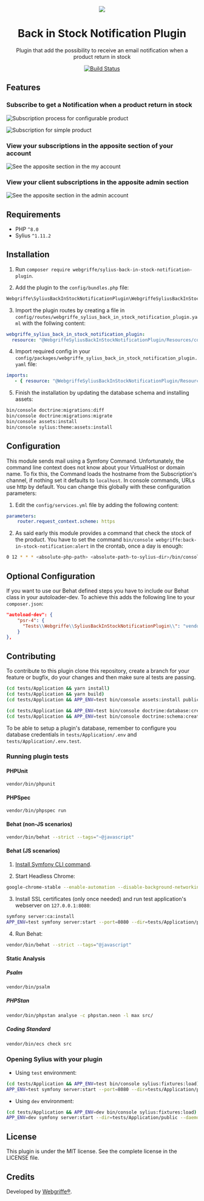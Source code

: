 <p align="center">
    <a href="https://sylius.com" target="_blank">
        <img src="https://demo.sylius.com/assets/shop/img/logo.png" />
    </a>
</p>

<h1 align="center">Back in Stock Notification Plugin</h1>

<p align="center">Plugin that add the possibility to receive an email notification when a product return in stock</p>

<p align="center"><a href="https://github.com/webgriffe/SyliusBackInStockNotificationPlugin/actions"><img src="https://github.com/webgriffe/SyliusBackInStockNotificationPlugin/workflows/Build/badge.svg" alt="Build Status" /></a></p>

## Features

### Subscribe to get a Notification when a product return in stock

![Subscription process for configurable product](subscriprion_process.gif)

![Subscription for simple product](simple_product.png)

### View your subscriptions in the apposite section of your account

![See the apposite section in the my account](my_account_section.png)

### View your client subscriptions in the apposite admin section

![See the apposite section in the admin account](admin_account_section.png)

## Requirements

* PHP `^8.0`
* Sylius `^1.11.2`

## Installation

1. Run `composer require webgriffe/sylius-back-in-stock-notification-plugin`.

2. Add the plugin to the `config/bundles.php` file:

```php
Webgriffe\SyliusBackInStockNotificationPlugin\WebgriffeSyliusBackInStockNotificationPlugin::class => ['all' => true],
```

3. Import the plugin routes by creating a file in `config/routes/webgriffe_sylius_back_in_stock_notification_plugin.yaml` with the follwing content:

```yaml
webgriffe_sylius_back_in_stock_notification_plugin:
  resource: "@WebgriffeSyliusBackInStockNotificationPlugin/Resources/config/routing.yaml"
```

4. Import required config in your `config/packages/webgriffe_sylius_back_in_stock_notification_plugin.yaml` file:

```yaml
imports:
   - { resource: "@WebgriffeSyliusBackInStockNotificationPlugin/Resources/config/app/config.yaml" }
```

5. Finish the installation by updating the database schema and installing assets:

```bash
bin/console doctrine:migrations:diff
bin/console doctrine:migrations:migrate
bin/console assets:install
bin/console sylius:theme:assets:install
```

## Configuration

This module sends mail using a Symfony Command. Unfortunately, the command line context does not know about your VirtualHost or domain name. To fix this, the Command loads the hostname from the Subscription's channel, if nothing set it defaults to `localhost`. In console commands, URLs use http by default. You can change this globally with these configuration parameters:

1. Edit the `config/services.yml` file by adding the following content:

```yaml
parameters:
    router.request_context.scheme: https
```

2. As said early this module provides a command that check the stock of the product. You have to set the command `bin/console webgriffe:back-in-stock-notification:alert` in the crontab, once a day is enough:

```bash
0 12 * * * <absolute-php-path> <absolute-path-to-sylius-dir>/bin/console webgriffe:back-in-stock-notification:alert
```

## Optional Configuration

If you want to use our Behat defined steps you have to include our Behat class in your autoloader-dev. To achieve this adds the following line to your `composer.json`:

```json
"autoload-dev": {
    "psr-4": {
      "Tests\\Webgriffe\\SyliusBackInStockNotificationPlugin\\": "vendor/webgriffe/sylius-back-in-stock-notification-plugin/tests/"
    }
},
```

## Contributing

To contribute to this plugin clone this repository, create a branch for your feature or bugfix, do your changes and then make sure al tests are passing.

```bash
(cd tests/Application && yarn install)
(cd tests/Application && yarn build)
(cd tests/Application && APP_ENV=test bin/console assets:install public)

(cd tests/Application && APP_ENV=test bin/console doctrine:database:create)
(cd tests/Application && APP_ENV=test bin/console doctrine:schema:create)
```

To be able to setup a plugin's database, remember to configure you database credentials in `tests/Application/.env` and `tests/Application/.env.test`.

### Running plugin tests

#### PHPUnit

```bash
vendor/bin/phpunit
```

#### PHPSpec

```bash
vendor/bin/phpspec run
```

#### Behat (non-JS scenarios)

```bash
vendor/bin/behat --strict --tags="~@javascript"
```

#### Behat (JS scenarios)

1. [Install Symfony CLI command](https://symfony.com/download).
    
2. Start Headless Chrome:

```bash
google-chrome-stable --enable-automation --disable-background-networking --no-default-browser-check --no-first-run --disable-popup-blocking --disable-default-apps --allow-insecure-localhost --disable-translate --disable-extensions --no-sandbox --enable-features=Metal --headless --remote-debugging-port=9222 --window-size=2880,1800 --proxy-server='direct://' --proxy-bypass-list='*' http://127.0.0.1
```

3. Install SSL certificates (only once needed) and run test application's webserver on `127.0.0.1:8080`:

```bash
symfony server:ca:install
APP_ENV=test symfony server:start --port=8080 --dir=tests/Application/public --daemon
```

4. Run Behat:

```bash
vendor/bin/behat --strict --tags="@javascript"
```
  
#### Static Analysis

##### Psalm

```bash
vendor/bin/psalm
```

##### PHPStan

```bash
vendor/bin/phpstan analyse -c phpstan.neon -l max src/
```

##### Coding Standard

```bash
vendor/bin/ecs check src
```

### Opening Sylius with your plugin

- Using `test` environment:

```bash
(cd tests/Application && APP_ENV=test bin/console sylius:fixtures:load)
APP_ENV=test symfony server:start --port=8080 --dir=tests/Application/public --daemon
```

- Using `dev` environment:

```bash
(cd tests/Application && APP_ENV=dev bin/console sylius:fixtures:load)
APP_ENV=dev symfony server:start --dir=tests/Application/public --daemon
```

## License

This plugin is under the MIT license. See the complete license in the LICENSE file.

## Credits

Developed by [Webgriffe®](http://www.webgriffe.com/).